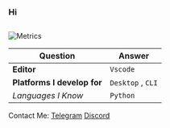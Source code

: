 ### Hi 

##
![Metrics](https://metrics.lecoq.io/FarzinNotFound?template=classic&config.timezone=Asia%2FTehran)

| Question   | Answer |
| ------------- | ------------- |
| **Editor**  | `Vscode` |
| **Platforms I develop for** | `Desktop` , `CLI`|
| *Languages I Know* | `Python`|  


Contact Me: 
 [Telegram](https://t.me/FarzinNotFound)
 [Discord](https://discordapp.com/users/527812446262394880)
